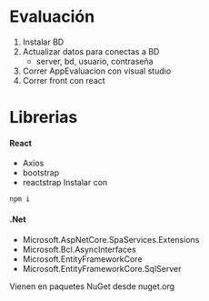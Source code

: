 # Evaluación

1. Instalar BD
2. Actualizar datos para conectas a BD
   - server, bd, usuario, contraseña
3. Correr AppEvaluacion con visual studio
4. Correr front con react

# Librerias

#### React

- Axios
- bootstrap
- reactstrap
Instalar con 
~~~ 
npm i 
~~~

#### .Net

- Microsoft.AspNetCore.SpaServices.Extensions
- Microsoft.Bcl.AsyncInterfaces
- Microsoft.EntityFrameworkCore
- Microsoft.EntityFrameworkCore.SqlServer

Vienen en paquetes NuGet desde nuget.org
